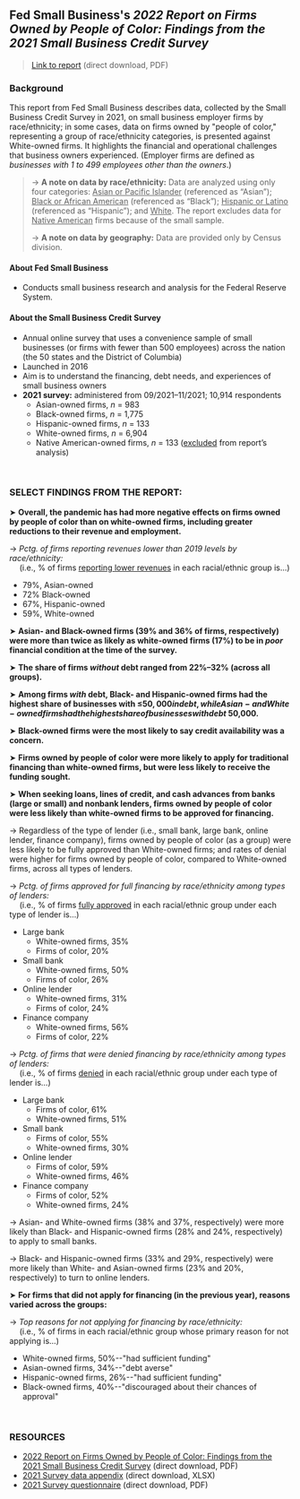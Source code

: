 <br>

## Fed Small Business's *2022 Report on Firms Owned by People of Color: Findings from the 2021 Small Business Credit Survey*

> [Link to report](https://www.fedsmallbusiness.org/-/media/project/smallbizcredittenant/fedsmallbusinesssite/fedsmallbusiness/files/2022/2022-sbcs-firms-owned-by-people-of-color.pdf?sc_lang=en&hash=EE100DBAAEE6392EA3B41189F1C4CCDB) (direct download, PDF)    

### Background

This report from Fed Small Business describes data, collected by the Small Business Credit Survey in 2021, on small business employer firms by race/ethnicity; in some cases, data on firms owned by "people of color," representing a group of race/ethnicity categories, is presented against White-owned firms. It highlights the financial and operational challenges that business owners experienced. (Employer firms are defined as *businesses with 1 to 499 employees other than the owners*.)

> &rarr; **A note on data by race/ethnicity:** Data are analyzed using only four categories: <ins>Asian or Pacific Islander</ins> (referenced as “Asian”); <ins>Black or African American</ins> (referenced as “Black”); <ins>Hispanic or Latino</ins> (referenced as “Hispanic”); and <ins>White</ins>. The report excludes data for <ins>Native American</ins> firms because of the small sample.
>   
> &rarr; **A note on data by geography:** Data are provided only by Census division.   

#### About Fed Small Business   

- Conducts small business research and analysis for the Federal Reserve System.       

#### About the Small Business Credit Survey   

-	Annual online survey that uses a convenience sample of small businesses (or firms with fewer than 500 employees) across the nation (the 50 states and the District of Columbia)         
-	Launched in 2016    
-	Aim is to understand the financing, debt needs, and experiences of small business owners    
- **2021 survey:** administered from 09/2021–11/2021; 10,914 respondents  
  - Asian-owned firms, *n* = 983
  - Black-owned firms, *n* = 1,775
  - Hispanic-owned firms, *n* = 133 
  - White-owned firms, *n* = 6,904
  - Native American-owned firms, *n* = 133 (<ins>excluded</ins> from report’s analysis)

<br>   

### SELECT FINDINGS FROM THE REPORT:

&#10148; **Overall, the pandemic has had more negative effects on firms owned by people of color than on white-owned firms, including greater reductions to their revenue and employment.**      

&rarr; *Pctg. of firms reporting revenues lower than 2019 levels by race/ethnicity:*   
&ensp;&ensp; (i.e., % of firms <ins>reporting lower revenues</ins> in each racial/ethnic group is...)
  - 79%, Asian-owned    
  - 72% Black-owned   
  - 67%, Hispanic-owned   
  - 59%, White-owned    
 
&#10148; **Asian- and Black-owned firms (39% and 36% of firms, respectively) were more than twice as likely as white-owned firms (17%) to be in *poor* financial condition at the time of the survey.**     

&#10148; **The share of firms *without* debt ranged from 22%&ndash;32% (across all groups).**  

&#10148; **Among firms _with_ debt, Black- and Hispanic-owned firms had the highest share of businesses with &le;$50,000 in debt, while Asian- and White-owned firms had the highest share of businesses with debt \>$50,000.**       

&#10148; **Black-owned firms were the most likely to say credit availability was a concern.**      

&#10148; **Firms owned by people of color were more likely to apply for traditional financing than white-owned firms, but were less likely to receive the funding sought.**     

&#10148; **When seeking loans, lines of credit, and cash advances from banks (large or small) and nonbank lenders, firms owned by people of color were less likely than white-owned firms to be approved for financing.**  

&rarr; Regardless of the type of lender (i.e., small bank, large bank, online lender, finance company), firms owned by people of color (as a group) were less likely to be fully approved than White-owned firms; and rates of denial were higher for firms owned by people of color, compared to White-owned firms, across all types of lenders.

&rarr; *Pctg. of firms approved for full financing by race/ethnicity among types of lenders:*  
&ensp;&ensp; (i.e., % of firms <ins>fully approved</ins> in each racial/ethnic group under each type of lender is...)  
  - Large bank
    - White-owned firms, 35%
    - Firms of color, 20%
  - Small bank
    - White-owned firms, 50%
    - Firms of color, 26% 
  - Online lender
    - White-owned firms, 31%
    - Firms of color, 24% 
  - Finance company
    - White-owned firms, 56%
    - Firms of color, 22% 

&rarr; *Pctg. of firms that were denied financing by race/ethnicity among types of lenders:*    
&ensp;&ensp; (i.e., % of firms <ins>denied</ins> in each racial/ethnic group under each type of lender is...)  
  - Large bank
    - Firms of color, 61%
    - White-owned firms, 51%
  - Small bank
    - Firms of color, 55%
    - White-owned firms, 30%
  - Online lender
    - Firms of color, 59%
    - White-owned firms, 46%
  - Finance company
    - Firms of color, 52%
    - White-owned firms, 24%
 
&rarr; Asian- and White-owned firms (38% and 37%, respectively) were more likely than Black- and Hispanic-owned firms (28% and 24%, respectively) to apply to small banks.     
 
&rarr; Black- and Hispanic-owned firms (33% and 29%, respectively) were more likely than White- and Asian-owned firms (23% and 20%, respectively) to turn to online lenders.   
  
&#10148; **For firms that did not apply for financing (in the previous year), reasons varied across the groups:**     

&rarr; *Top reasons for not applying for financing by race/ethnicity:*  
&ensp;&ensp; (i.e., % of firms in each racial/ethnic group whose primary reason for not applying is...)
  - White-owned firms, 50%--"had sufficient funding"    
  - Asian-owned firms, 34%--"debt averse"   
  - Hispanic-owned firms, 26%--"had sufficient funding"   
  - Black-owned firms, 40%--"discouraged about their chances of approval"   

<br>   

### RESOURCES

-	[2022 Report on Firms Owned by People of Color: Findings from the 2021 Small Business Credit Survey](https://www.fedsmallbusiness.org/-/media/project/smallbizcredittenant/fedsmallbusinesssite/fedsmallbusiness/files/2022/2022-sbcs-firms-owned-by-people-of-color.pdf?sc_lang=en&hash=EE100DBAAEE6392EA3B41189F1C4CCDB) (direct download, PDF)   
-	[2021 Survey data appendix](https://www.fedsmallbusiness.org/-/media/project/smallbizcredittenant/fedsmallbusinesssite/fedsmallbusiness/files/2022/report-on-firms-owned-by-people-of-color-2022.xls?sc_lang=en&hash=08955907C81808388FC14EA572DE94E0) (direct download, XLSX)    
-	[2021 Survey questionnaire](https://www.fedsmallbusiness.org/-/media/project/smallbizcredittenant/fedsmallbusinesssite/fedsmallbusiness/files/2021/2021-sbcs-questionnaire.pdf) (direct download, PDF)    
